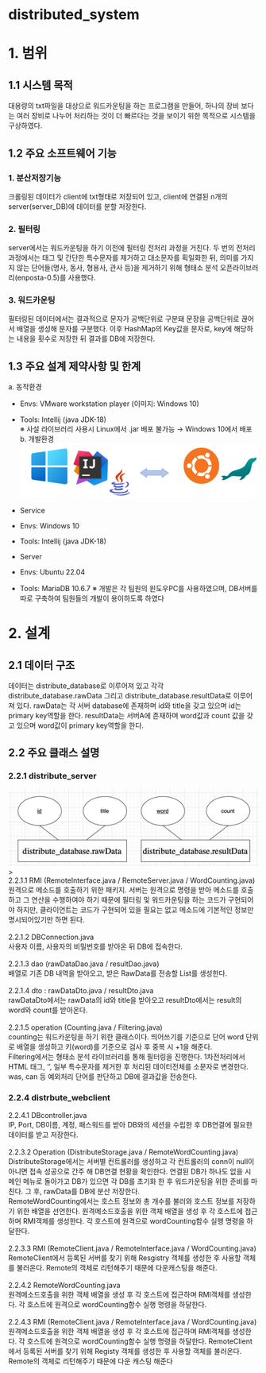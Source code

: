 # distributed_system

# 1. 범위
## 1.1 시스템 목적
대용량의 txt파일을 대상으로 워드카운팅을 하는 프로그램을 만들어, 하나의 장비 보다는 여러 장비로 나누어 처리하는 것이 더 빠르다는 것을 보이기 위한 목적으로 시스템을 구상하였다.

## 1.2 주요 소프트웨어 기능
### 1. 분산저장기능
크롤링된 데이터가 client에 txt형태로 저장되어 있고, client에 연결된 n개의 server(server_DB)에 데이터를 분할 저장한다.
### 2. 필터링 
server에서는 워드카운팅을 하기 이전에 필터링 전처리 과정을 거친다. 두 번의 전처리 과정에서는 태그 및 간단한 특수문자를 제거하고 대소문자를 획일화한 뒤, 의미를 가지지 않는 단어들(명사, 동사, 형용사, 관사 등)을 제거하기 위해 형태소 분석 오픈라이브러리(enposta-0.5)를 사용했다.

### 3. 워드카운팅
필터링된 데이터에서는 결과적으로 문자가 공백단위로 구분돼 문장을 공백단위로 끊어서 배열을 생성해 문자를 구분했다. 이후 HashMap의 Key값을 문자로, key에 해당하는 내용을 횟수로 저장한 뒤 결과를 DB에 저장한다.

## 1.3 주요 설계 제약사항 및 한계
a. 동작환경
- Envs: VMware workstation player (이미지: Windows 10)<br/>
- Tools: Intellij (java JDK-18)<br/>
※ 사설 라이브러리 사용시 Linux에서 .jar 배포 불가능 → Windows 10에서 배포<br/>
b. 개발환경<br/>
<Service> <DataBase Server>
![Captum](./img/dis1.png)

- Service
- Envs: Windows 10
- Tools: Intellij (java JDK-18)
- Server
- Envs: Ubuntu 22.04
- Tools: MariaDB 10.6.7
※ 개발은 각 팀원의 윈도우PC를 사용하였으며, DB서버를 따로 구축하여 팀원들의 개발이 용이하도록 하였다

# 2. 설계
## 2.1 데이터 구조
데이터는 distribute_database로 이루어져 있고 각각 distribute_database.rawData 그리고 distribute_database.resultData로 이루어져 있다. rawData는 각 서버 database에 존재하며 id와 title을 갖고 있으며 id는 primary key역할을 한다.
resultData는 서버A에 존재하며 word값과 count 값을 갖고 있으며 word값이 primary key역할을 한다.

## 2.2 주요 클래스 설명
### 2.2.1 distribute_server 
![Captum](./img/dis2.png)><br/>
2.2.1.1 RMI (RemoteInterface.java / RemoteServer.java / WordCounting.java) <br/>
원격으로 메소드를 호출하기 위한 패키지. 서버는 원격으로 명령을 받아 메소드를 호출하고 그 연산을 수행하여야 하기 때문에 필터링 및 워드카운팅을 하는 코드가 구현되어야 하지만, 클라이언트는 코드가 구현되어 있을 필요는 없고 메소드에 기본적인 정보만 명시되어있기만 하면 된다.
<br/><br/>
2.2.1.2 DBConnection.java <br/>
사용자 이름, 사용자의 비밀번호를 받아온 뒤 DB에 접속한다.<br/>
<br/>
2.2.1.3 dao (rawDataDao.java / resultDao.java)<br/>
배열로 기존 DB 내역을 받아오고, 받은 RawData를 전송할 List를 생성한다. <br/>
<br/>
2.2.1.4 dto : rawDataDto.java / resultDto.java<br/>
rawDataDto에서는 rawData의 id와 title을 받아오고 resultDto에서는 result의 word와 count를 받아온다.<br/>
<br/>
2.2.1.5 operation (Counting.java / Filtering.java)<br/>
counting는 워드카운팅을 하기 위한 클래스이다. 띄어쓰기를 기준으로 단어 word 단위로 배열을 생성하고 키(word)를 기준으로 검사 후 중복 시 +1을 해준다. <br/>
Filtering에서는 형태소 분석 라이브러리를 통해 필터링을 진행한다. 1차전처리에서 HTML 태그, ‘<content>’, 일부 특수문자를 제거한 후 처리된 데이터전체를 소문자로 변경한다. was, can 등 예외처리 단어를 판단하고 DB에 결과값을 전송한다.
 
### 2.2.4 distrbute_webclient 
2.2.4.1 DBcontroller.java <br/>
IP, Port, DB이름, 계정, 패스워드를 받아 DB와의 세션을 수립한 후 DB연결에 필요한 데이터를 받고 저장한다.<br/>
<br/>
2.2.3.2 Operation (DistributeStorage.java / RemoteWordCounting.java)<br/>
DistributeStorage에서는 서버별 컨트롤러를 생성하고 각 컨트롤러의 conn이 null이 아니면 접속 성공으로 간주 해 DB연결 현황을 확인한다. 연결된 DB가 하나도 없을 시 메인 메뉴로 돌아가고 DB가 있으면 각 DB를 초기화 한 후 워드카운팅을 위한 준비를 마친다. 그 후, rawData를 DB에 분산 저장한다.<br/>
RemoteWordCounting에서는 호스트 정보와 총 개수를 불러와 호스트 정보를 저장하기 위한 배열을 선언한다. 원격메소드호출을 위한 객체 배열을 생성 후 각 호스트에 접근하며 RMI객체를 생성한다. 각 호스트에 원격으로 wordCounting함수 실행 명령을 하달한다.<br/>
<br/>
2.2.3.3 RMI (RemoteClient.java / RemoteInterface.java / WordCounting.java)<br/>
RemoteClient에서 등록된 서버를 찾기 위해 Resgistry 객체를 생성한 후 사용할 객체를 불러온다. Remote의 객체로 리턴해주기 때문에 다운캐스팅을 해준다. <br/>
<br/>
2.2.4.2 RemoteWordCounting.java <br/>
원격메소드호출을 위한 객체 배열을 생성 후 각 호스트에 접근하며 RMI객체를 생성한다. 각 호스트에 원격으로 wordCounting함수 실행 명령을 하달한다.<br/>
<br/>
2.2.4.3 RMI (RemoteClient.java / RemoteInterface.java / WordCounting.java)<br/>
원격메소드호출을 위한 객체 배열을 생성 후 각 호스트에 접근하며 RMI객체를 생성한다. 각 호스트에 원격으로 wordCounting함수 실행 명령을 하달한다. RemoteClient에서 등록된 서버를 찾기 위해 Registy 객체를 생성한 후 사용할 객체를 불러온다. Remote의 객체로 리턴해주기 때문에 다운 캐스팅 해준다
